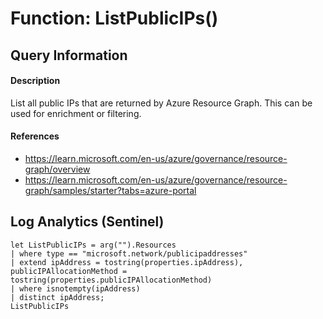 # Function: ListPublicIPs()

## Query Information

#### Description
List all public IPs that are returned by Azure Resource Graph. This can be used for enrichment or filtering. 

#### References
- https://learn.microsoft.com/en-us/azure/governance/resource-graph/overview
- https://learn.microsoft.com/en-us/azure/governance/resource-graph/samples/starter?tabs=azure-portal

## Log Analytics (Sentinel)
```
let ListPublicIPs = arg("").Resources
| where type == "microsoft.network/publicipaddresses"
| extend ipAddress = tostring(properties.ipAddress), publicIPAllocationMethod = tostring(properties.publicIPAllocationMethod)
| where isnotempty(ipAddress)
| distinct ipAddress;
ListPublicIPs
```


